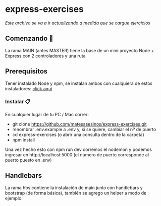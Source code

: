 # express-exercises
_Este archivo se va a ir actualizando a medida que se cargue ejercicios_

## Comenzando 🚀
La rama MAIN (antes MASTER) tiene la base de un mini proyecto Node + Express con 2 controladores y una ruta

## Prerequisitos
Tener instalado Node y npm, se instalan ambos con cualquiera de estos instaladores: [click aquí](https://nodejs.org/es/) 

### Instalar 📋
En cualquier lugar de tu PC / Mac correr: 

* git clone https://github.com/matesasesinos/express-exercises.git
* renombrar .env.example a .env y, si se quiere, cambiar el nº de puerto
* cd express-exercises (o abrir una consulta dentro de la carpeta)
* npm install

Una vez hecho esto con npm run dev corremos el nodemon y podemos ingresar en http://localhost:5000 (el número de puerto corresponde al puerto puesto en .env)

## Handlebars
La rama hbs contiene la instalación de main junto con handlebars y bootstrap (de forma básica), también se agrego un helper a modo de ejemplo.

